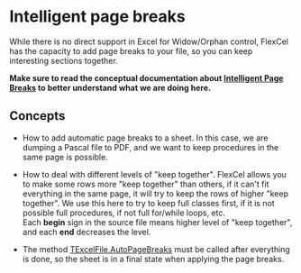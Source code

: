 # Intelligent page breaks

While there is no direct support in Excel for Widow/Orphan control,
FlexCel has the capacity to add page breaks to your file, so you can keep
interesting sections together.

**Make sure to read the conceptual documentation 
about [Intelligent Page Breaks](https://doc.tmssoftware.com/flexcel/vcl/guides/api-developer-guide.html#intelligent-page-breaks)
to better understand what we are doing here.**

## Concepts

- How to add automatic page breaks to a sheet. In this case, we are
  dumping a Pascal file to PDF, and we want to keep procedures in the
  same page is possible.

- How to deal with different levels of \"keep together\". FlexCel
  allows you to make some rows more \"keep together\" than others,
  if it can\'t fit everything in the same page, it will try to keep
  the rows of higher \"keep together\". We use this here to try to
  keep full classes first, if it is not possible full procedures, if
  not full for/while loops, etc.\
  Each **begin** sign in the source file means higher level of \"keep
  together\", and each **end** decreases the level.

- The method [TExcelFile.AutoPageBreaks](https://doc.tmssoftware.com/flexcel/vcl/api/FlexCel.Core/TExcelFile/AutoPageBreaks.html) must be called after everything is
  done, so the sheet is in a final state when applying the page
  breaks.
